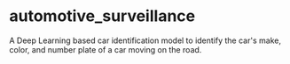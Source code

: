 # automotive_surveillance
A Deep Learning based car identification model to identify the car's make, color, and number plate of a car moving on the road.
